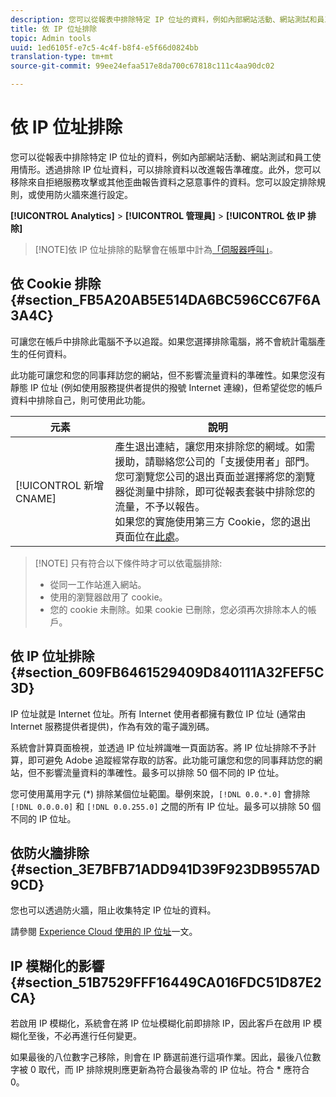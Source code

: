 ```yaml
---
description: 您可以從報表中排除特定 IP 位址的資料，例如內部網站活動、網站測試和員工使用情形。透過排除 IP 位址資料，可以排除資料以改進報告準確度。此外，您可以移除來自拒絕服務攻擊或其他歪曲報告資料之惡意事件的資料。您可以設定排除規則，或使用防火牆來進行設定。
title: 依 IP 位址排除
topic: Admin tools
uuid: 1ed6105f-e7c5-4c4f-b8f4-e5f66d0824bb
translation-type: tm+mt
source-git-commit: 99ee24efaa517e8da700c67818c111c4aa90dc02

---
```



# 依 IP 位址排除

您可以從報表中排除特定 IP 位址的資料，例如內部網站活動、網站測試和員工使用情形。透過排除 IP 位址資料，可以排除資料以改進報告準確度。此外，您可以移除來自拒絕服務攻擊或其他歪曲報告資料之惡意事件的資料。您可以設定排除規則，或使用防火牆來進行設定。

**[!UICONTROL Analytics]** &gt; **[!UICONTROL 管理員]** &gt; **[!UICONTROL 依 IP 排除]**

> [!NOTE]依 IP 位址排除的點擊會在帳單中計為[「伺服器呼叫」](https://marketing.adobe.com/resources/help/en_US/reference/primary_server_calls.html)。

## 依 Cookie 排除 {#section_FB5A20AB5E514DA6BC596CC67F6A3A4C}

可讓您在帳戶中排除此電腦不予以追蹤。如果您選擇排除電腦，將不會統計電腦產生的任何資料。

此功能可讓您和您的同事拜訪您的網站，但不影響流量資料的準確性。如果您沒有靜態 IP 位址 (例如使用服務提供者提供的撥號 Internet 連線)，但希望從您的帳戶資料中排除自己，則可使用此功能。

| 元素 | 說明 |
|--- |--- |
| [!UICONTROL 新增 CNAME] | 產生退出連結，讓您用來排除您的網域。如需援助，請聯絡您公司的「支援使用者」部門。<br>您可瀏覽您公司的退出頁面並選擇將您的瀏覽器從測量中排除，即可從報表套裝中排除您的流量，不予以報告。<br>如果您的實施使用第三方 Cookie，您的退出頁面位在[此處](https://democorp.112.2o7.net/optout.html?locale=en_US&popup=true)。 |

> [!NOTE] 只有符合以下條件時才可以依電腦排除:
>
> * 從同一工作站進入網站。
> * 使用的瀏覽器啟用了 cookie。
> * 您的 cookie 未刪除。如果 cookie 已刪除，您必須再次排除本人的帳戶。


## 依 IP 位址排除 {#section_609FB6461529409D840111A32FEF5C3D}

IP 位址就是 Internet 位址。所有 Internet 使用者都擁有數位 IP 位址 (通常由 Internet 服務提供者提供)，作為有效的電子識別碼。

系統會計算頁面檢視，並透過 IP 位址辨識唯一頁面訪客。將 IP 位址排除不予計算，即可避免 Adobe 追蹤經常存取的訪客。此功能可讓您和您的同事拜訪您的網站，但不影響流量資料的準確性。最多可以排除 50 個不同的 IP 位址。

您可使用萬用字元 (*) 排除某個位址範圍。舉例來說，`[!DNL 0.0.*.0]` 會排除 `[!DNL 0.0.0.0]` 和 `[!DNL 0.0.255.0]` 之間的所有 IP 位址。最多可以排除 50 個不同的 IP 位址。

## 依防火牆排除 {#section_3E7BFB71ADD941D39F923DB9557AD9CD}

您也可以透過防火牆，阻止收集特定 IP 位址的資料。

請參閱 [Experience Cloud 使用的 IP 位址](https://marketing.adobe.com/resources/help/en_US/home/index.html#kb-adobe-ip-addresses)一文。

## IP 模糊化的影響 {#section_51B7529FFF16449CA016FDC51D87E2CA}

若啟用 IP 模糊化，系統會在將 IP 位址模糊化前即排除 IP，因此客戶在啟用 IP 模糊化至後，不必再進行任何變更。

如果最後的八位數字己移除，則會在 IP 篩選前進行這項作業。因此，最後八位數字被 0 取代，而 IP 排除規則應更新為符合最後為零的 IP 位址。符合 * 應符合 0。
